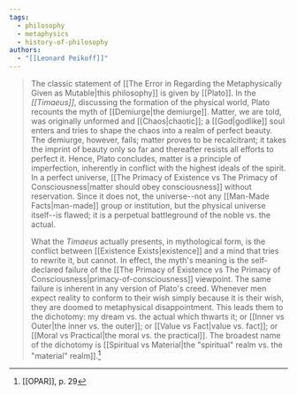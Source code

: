 ```yaml
---
tags:
  - philosophy
  - metaphysics
  - history-of-philosophy
authors:
  - "[[Leonard Peikoff]]"
---
```

>The classic statement of [[The Error in Regarding the Metaphysically Given as Mutable|this philosophy]] is given by [[Plato]]. In the *[[Timaeus]]*, discussing the formation of the physical world, Plato recounts the myth of [[Demiurge|the demiurge]]. Matter, we are told, was originally unformed and [[Chaos|chaotic]]; a [[God|godlike]] soul enters and tries to shape the chaos into a realm of perfect beauty. The demiurge, however, fails; matter proves to be recalcitrant; it takes the imprint of beauty only so far and thereafter resists all efforts to perfect it. Hence, Plato concludes, matter is a principle of imperfection, inherently in conflict with the highest ideals of the spirit. In a perfect universe, [[The Primacy of Existence vs The Primacy of Consciousness|matter should obey consciousness]] without reservation. Since it does not, the universe--not any [[Man-Made Facts|man-made]] group or institution, but the physical universe itself--is flawed; it is a perpetual battleground of the noble vs. the actual.
>
>What the *Timaeus* actually presents, in mythological form, is the conflict between [[Existence Exists|existence]] and a mind that tries to rewrite it, but cannot. In effect, the myth's meaning is the self-declared failure of the [[The Primacy of Existence vs The Primacy of Consciousness|primacy-of-consciousness]] viewpoint. The same failure is inherent in any version of Plato's creed. Whenever men expect reality to conform to their wish simply because it is their wish, they are doomed to metaphysical disappointment. This leads them to the dichotomy: my dream vs. the actual which thwarts it; or [[Inner vs Outer|the inner vs. the outer]]; or [[Value vs Fact|value vs. fact]]; or [[Moral vs Practical|the moral vs. the practical]]. The broadest name of the dichotomy is [[Spiritual vs Material|the "spiritual" realm vs. the "material" realm]].[^1]

[^1]: [[OPAR]], p. 29